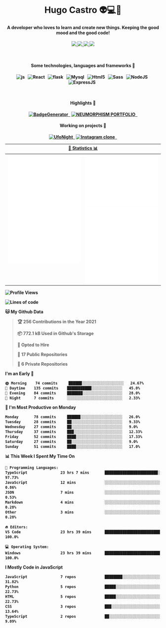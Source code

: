 <h1 align="center">Hugo Castro 👽💻🌌</h1>
<h4 align="center">A developer who loves to learn and create new things. Keeping the good mood and the good code!<h4/>
<p align="center">
		<a href="https://stackoverflow.com/users/11444549/hugo">
		<img src="https://img.shields.io/badge/-Stackoverflow-79db75?style=for-the-badge&logo=Stackoverflow&logoColor=white" />
	</a>
		<a href="https://api.whatsapp.com/send?phone=5532988940411text=Oii, vim pelo github!">
		<img src="https://img.shields.io/badge/WHATSAPP-79db75.svg?&style=for-the-badge&logo=whatsapp&logoColor=white" />
	</a>
		<a href="mailto:hugocastrohc@outlook.com">
		<img src="https://img.shields.io/badge/email-79db75.svg?&style=for-the-badge&logo=protonmail&logoColor=white" />
	<a href="https://open.spotify.com/user/22uat6ppbmvcvyia5me7tdmci">
		<img src="https://img.shields.io/badge/spotify-79db75.svg?&style=for-the-badge&logo=spotify&logoColor=white" />
	</a>
</p>

<br>

<h4 align="center"> Some technologies, languages and frameworks 🚀<h4/>
<p align="center">
	<img src="https://img.shields.io/badge/javascript-79db75.svg?&style=for-the-badge&logo=javascript&logoColor=white" alt="js" />&nbsp;&nbsp;
	<img src="https://img.shields.io/badge/-React-79db75?style=for-the-badge&logo=react&logoColor=white" alt="React" />&nbsp;&nbsp;
	<img src="https://img.shields.io/badge/flask-79db75.svg?&style=for-the-badge&logo=flask&logoColor=white" alt="flask" />&nbsp;&nbsp;
	<img src="https://img.shields.io/badge/mysql-79db75.svg?style=for-the-badge&logo=mysql&logoColor=white" alt="Mysql" />&nbsp;&nbsp;
	<img src="https://img.shields.io/badge/html5-79db75.svg?style=for-the-badge&logo=html5&logoColor=white" alt="Html5" />&nbsp;&nbsp;
	<img src="https://img.shields.io/badge/sass-79db75.svg?style=for-the-badge&logo=sass&logoColor=white" alt="Sass" />&nbsp;&nbsp;
	<img src="https://img.shields.io/badge/node.js-79db75.svg?style=for-the-badge&" alt="NodeJS" />&nbsp;&nbsp;
	<img src="https://img.shields.io/badge/express.js-79db75.svg?style=for-the-badge&" alt="ExpressJS" />&nbsp;&nbsp;
	

</p>

<br>
<h4 align="center"> Highlights 🔆<h4/>
<p align="center">
	  <a text-decoration="none" href="https://pypi.org/project/BadgeGenerator"><img src="https://img.shields.io/badge/BadgeGenerator-79db75.svg?style=for-the-badge&logo=pythonfor-the-badge&logo=django" alt="BadgeGenerator" />&nbsp;&nbsp;<a/>
	<a text-decoration="none" href="https://github.com/HugoCastroBR/Neumorphism_Portfolio"><img src="https://img.shields.io/badge/neumorphism_portfolio-79db75.svg?style=for-the-badge" alt="NEUMORPHISM PORTFOLIO" />&nbsp;&nbsp;<a/>
</p>
<h4 align="center"> Working on projects 🔨<h4/>
	
<p align="center">
	<a text-decoration="none" href="https://github.com/HugoCastroBR/ufonight"><img src="https://img.shields.io/badge/UfoNight-79db75.svg?style=for-the-badge" alt="UfoNight"/>&nbsp;&nbsp;<a/>
		<a text-decoration="none" href="https://github.com/HugoCastroBR/ufonight"><img src="https://img.shields.io/badge/Instagram%20Clone-79db75.svg?style=for-the-badge" alt="Instagram clone"/>&nbsp;&nbsp;<a/>
</p>

<table>
	<tr>
	    <th colspan="2" align="center">
	      <a href="" >🧩 Statistics 📊 </a>
	    </th>
	</tr>
	<tr>
	    <th valign="top" width="600"><img src="https://github.com/HugoCastroBR/HugoCastroBR/blob/master/Isometric.svg"  /></th>
	    <th width="600"><img src="https://github.com/HugoCastroBR/HugoCastroBR/blob/master/metrics.plugin.habits.svg"  />
		<img src="https://github.com/HugoCastroBR/HugoCastroBR/blob/master/metrics.plugin.activity.svg"  />
	    </th>
  	</tr>
	
<table/>

<!--START_SECTION:waka-->
![Profile Views](http://img.shields.io/badge/Profile%20Views-14-blue)

![Lines of code](https://img.shields.io/badge/From%20Hello%20World%20I%27ve%20Written-71%20lines%20of%20code-blue)

**🐱 My Github Data** 

> 🏆 256 Contributions in the Year 2021
 > 
> 📦 772.1 kB Used in Github's Storage 
 > 
> 💼 Opted to Hire
 > 
> 📜 17 Public Repositories 
 > 
> 🔑 6 Private Repositories  
 > 
**I'm an Early 🐤** 

```text
🌞 Morning    74 commits     ██████░░░░░░░░░░░░░░░░░░░   24.67% 
🌆 Daytime    135 commits    ███████████░░░░░░░░░░░░░░   45.0% 
🌃 Evening    84 commits     ███████░░░░░░░░░░░░░░░░░░   28.0% 
🌙 Night      7 commits      ░░░░░░░░░░░░░░░░░░░░░░░░░   2.33%

```
📅 **I'm Most Productive on Monday** 

```text
Monday       78 commits     ██████░░░░░░░░░░░░░░░░░░░   26.0% 
Tuesday      28 commits     ██░░░░░░░░░░░░░░░░░░░░░░░   9.33% 
Wednesday    27 commits     ██░░░░░░░░░░░░░░░░░░░░░░░   9.0% 
Thursday     37 commits     ███░░░░░░░░░░░░░░░░░░░░░░   12.33% 
Friday       52 commits     ████░░░░░░░░░░░░░░░░░░░░░   17.33% 
Saturday     27 commits     ██░░░░░░░░░░░░░░░░░░░░░░░   9.0% 
Sunday       51 commits     ████░░░░░░░░░░░░░░░░░░░░░   17.0%

```


📊 **This Week I Spent My Time On** 

```text
💬 Programming Languages: 
TypeScript               23 hrs 7 mins       ████████████████████████░   97.73% 
JavaScript               12 mins             ░░░░░░░░░░░░░░░░░░░░░░░░░   0.86% 
JSON                     7 mins              ░░░░░░░░░░░░░░░░░░░░░░░░░   0.53% 
Markdown                 4 mins              ░░░░░░░░░░░░░░░░░░░░░░░░░   0.28% 
Other                    3 mins              ░░░░░░░░░░░░░░░░░░░░░░░░░   0.28%

🔥 Editors: 
VS Code                  23 hrs 39 mins      █████████████████████████   100.0%

💻 Operating System: 
Windows                  23 hrs 39 mins      █████████████████████████   100.0%

```

**I Mostly Code in JavaScript** 

```text
JavaScript               7 repos             ████████░░░░░░░░░░░░░░░░░   31.82% 
Python                   5 repos             █████░░░░░░░░░░░░░░░░░░░░   22.73% 
HTML                     5 repos             █████░░░░░░░░░░░░░░░░░░░░   22.73% 
CSS                      3 repos             ███░░░░░░░░░░░░░░░░░░░░░░   13.64% 
TypeScript               2 repos             ██░░░░░░░░░░░░░░░░░░░░░░░   9.09%

```



<!--END_SECTION:waka-->


